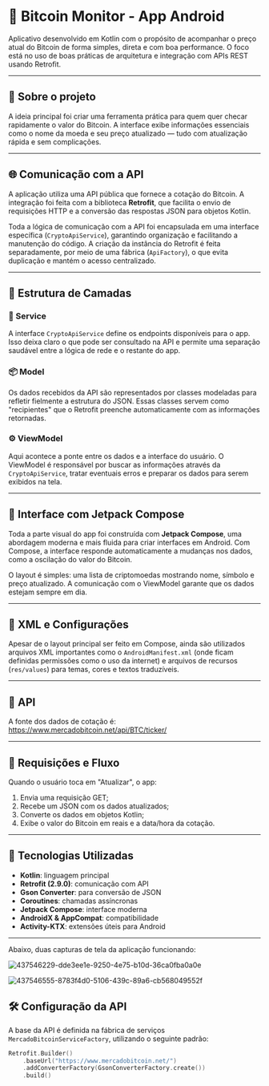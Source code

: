# 📲 Bitcoin Monitor - App Android

Aplicativo desenvolvido em Kotlin com o propósito de acompanhar o preço atual do Bitcoin de forma simples, direta e com boa performance. O foco está no uso de boas práticas de arquitetura e integração com APIs REST usando Retrofit.

---

## 🧩 Sobre o projeto

A ideia principal foi criar uma ferramenta prática para quem quer checar rapidamente o valor do Bitcoin. A interface exibe informações essenciais como o nome da moeda e seu preço atualizado — tudo com atualização rápida e sem complicações.

---

## 🌐 Comunicação com a API

A aplicação utiliza uma API pública que fornece a cotação do Bitcoin. A integração foi feita com a biblioteca **Retrofit**, que facilita o envio de requisições HTTP e a conversão das respostas JSON para objetos Kotlin.

Toda a lógica de comunicação com a API foi encapsulada em uma interface específica (`CryptoApiService`), garantindo organização e facilitando a manutenção do código. A criação da instância do Retrofit é feita separadamente, por meio de uma fábrica (`ApiFactory`), o que evita duplicação e mantém o acesso centralizado.

---

## 🧱 Estrutura de Camadas

### 🔧 Service

A interface `CryptoApiService` define os endpoints disponíveis para o app. Isso deixa claro o que pode ser consultado na API e permite uma separação saudável entre a lógica de rede e o restante do app.

### 📦 Model

Os dados recebidos da API são representados por classes modeladas para refletir fielmente a estrutura do JSON. Essas classes servem como "recipientes" que o Retrofit preenche automaticamente com as informações retornadas.

### ⚙️ ViewModel

Aqui acontece a ponte entre os dados e a interface do usuário. O ViewModel é responsável por buscar as informações através da `CryptoApiService`, tratar eventuais erros e preparar os dados para serem exibidos na tela.

---

## 🎨 Interface com Jetpack Compose

Toda a parte visual do app foi construída com **Jetpack Compose**, uma abordagem moderna e mais fluida para criar interfaces em Android. Com Compose, a interface responde automaticamente a mudanças nos dados, como a oscilação do valor do Bitcoin.

O layout é simples: uma lista de criptomoedas mostrando nome, símbolo e preço atualizado. A comunicação com o ViewModel garante que os dados estejam sempre em dia.

---

## 📁 XML e Configurações

Apesar de o layout principal ser feito em Compose, ainda são utilizados arquivos XML importantes como o `AndroidManifest.xml` (onde ficam definidas permissões como o uso da internet) e arquivos de recursos (`res/values`) para temas, cores e textos traduzíveis.

---

## 🔗 API

A fonte dos dados de cotação é: https://www.mercadobitcoin.net/api/BTC/ticker/


---

## 📡 Requisições e Fluxo

Quando o usuário toca em "Atualizar", o app:

1. Envia uma requisição GET;
2. Recebe um JSON com os dados atualizados;
3. Converte os dados em objetos Kotlin;
4. Exibe o valor do Bitcoin em reais e a data/hora da cotação.

---

## 🧰 Tecnologias Utilizadas

- **Kotlin**: linguagem principal
- **Retrofit (2.9.0)**: comunicação com API
- **Gson Converter**: para conversão de JSON
- **Coroutines**: chamadas assíncronas
- **Jetpack Compose**: interface moderna
- **AndroidX & AppCompat**: compatibilidade
- **Activity-KTX**: extensões úteis para Android

---

Abaixo, duas capturas de tela da aplicação funcionando:

![437546229-dde3ee1e-9250-4e75-b10d-36ca0fba0a0e](https://github.com/user-attachments/assets/241989de-3046-403b-b32f-9017ede35f9c)

![437546555-8783f4d0-5106-439c-89a6-cb568049552f](https://github.com/user-attachments/assets/1bc8613c-c3e7-4ca7-a76c-74dc13deb9ba)

## 🛠️ Configuração da API

A base da API é definida na fábrica de serviços `MercadoBitcoinServiceFactory`, utilizando o seguinte padrão:

```kotlin
Retrofit.Builder()
    .baseUrl("https://www.mercadobitcoin.net/")
    .addConverterFactory(GsonConverterFactory.create())
    .build()





